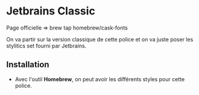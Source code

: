 # Jetbrains Classic

Page officielle => brew tap homebrew/cask-fonts

On va partir sur la version classique de cette police et on va juste poser les stylitics set fourni par Jetbrains.

## Installation

- Avec l'outil **Homebrew**, on peut avoir les différents styles pour cette police.


